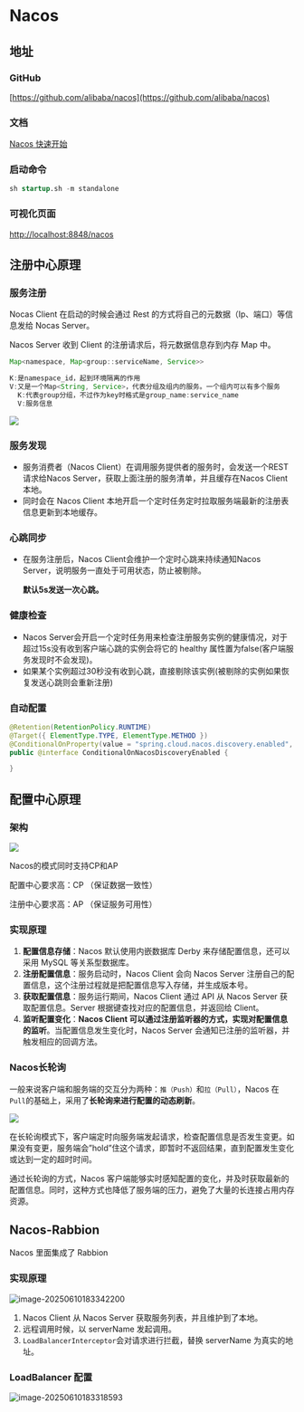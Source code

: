 # Nacos

## 地址

### GitHub

[https://github.com/alibaba/nacos](https://github.com/alibaba/nacos)

### 文档

[Nacos 快速开始](https://nacos.io/zh-cn/docs/quick-start.html)

### 启动命令

```sql
sh startup.sh -m standalone
```

### 可视化页面

[http://localhost:8848/nacos](http://localhost:8848/nacos)

## 注册中心原理

### 服务注册

Nocas Client 在启动的时候会通过 Rest 的方式将自己的元数据（Ip、端口）等信息发给 Nocas Server。

Nacos Server 收到 Client 的注册请求后，将元数据信息存到内存 Map 中。

```java
Map<namespace, Map<group::serviceName, Service>>

K:是namespace_id，起到环境隔离的作用
V:又是一个Map<String, Service>，代表分组及组内的服务。一个组内可以有多个服务
  K:代表group分组，不过作为key时格式是group_name:service_name
  V:服务信息
```

![](https://s2.loli.net/2025/06/10/ogPbjMGSs4HUnOL.png)

### 服务发现

- 服务消费者（Nacos Client）在调用服务提供者的服务时，会发送一个REST请求给Nacos Server，获取上面注册的服务清单，并且缓存在Nacos Client本地。
- 同时会在 Nacos Client 本地开启一个定时任务定时拉取服务端最新的注册表信息更新到本地缓存。

### 心跳同步

- 在服务注册后，Nacos Client会维护一个定时心跳来持续通知Nacos Server，说明服务一直处于可用状态，防止被剔除。
  
    **默认5s发送一次心跳。**
    

### 健康检查

- Nacos Server会开启一个定时任务用来检查注册服务实例的健康情况，对于超过15s没有收到客户端心跳的实例会将它的 healthy 属性置为false(客户端服务发现时不会发现)。
- 如果某个实例超过30秒没有收到心跳，直接剔除该实例(被剔除的实例如果恢复发送心跳则会重新注册)

### 自动配置

```java
@Retention(RetentionPolicy.RUNTIME)
@Target({ ElementType.TYPE, ElementType.METHOD })
@ConditionalOnProperty(value = "spring.cloud.nacos.discovery.enabled", matchIfMissing = true)
public @interface ConditionalOnNacosDiscoveryEnabled {

}
```

## 配置中心原理

### 架构

![](https://s2.loli.net/2025/06/10/HgW34DyQGZNlds5.png)

Nacos的模式同时支持CP和AP

配置中心要求高：CP （保证数据一致性）

注册中心要求高：AP （保证服务可用性）

### 实现原理

1. **配置信息存储**：Nacos 默认使用内嵌数据库 Derby 来存储配置信息，还可以采用 MySQL 等关系型数据库。
2. **注册配置信息**：服务启动时，Nacos Client 会向 Nacos Server 注册自己的配置信息，这个注册过程就是把配置信息写入存储，并生成版本号。
3. **获取配置信息**：服务运行期间，Nacos Client 通过 API 从 Nacos Server 获取配置信息。Server 根据键查找对应的配置信息，并返回给 Client。
4. **监听配置变化**：**Nacos Client 可以通过注册监听器的方式，实现对配置信息的监听**。当配置信息发生变化时，Nacos Server 会通知已注册的监听器，并触发相应的回调方法。

### Nacos长轮询

一般来说客户端和服务端的交互分为两种：`推（Push）`和`拉（Pull）`，Nacos 在`Pull`的基础上，采用了**长轮询来进行配置的动态刷新**。

![](https://s2.loli.net/2025/06/10/gPq47OAhJsNvBka.png)

在长轮询模式下，客户端定时向服务端发起请求，检查配置信息是否发生变更。如果没有变更，服务端会”hold”住这个请求，即暂时不返回结果，直到配置发生变化或达到一定的超时时间。

通过长轮询的方式，Nacos 客户端能够实时感知配置的变化，并及时获取最新的配置信息。同时，这种方式也降低了服务端的压力，避免了大量的长连接占用内存资源。

## Nacos-Rabbion

Nacos 里面集成了 Rabbion

### 实现原理

![image-20250610183342200](https://s2.loli.net/2025/06/10/a1Mmg3sAnwz9I25.png)

1. Nacos Client 从 Nacos Server 获取服务列表，并且维护到了本地。
2. 远程调用时候，以 serverName 发起调用。
3. `LoadBalancerInterceptor`会对请求进行拦截，替换 serverName 为真实的地址。

### LoadBalancer 配置

![image-20250610183318593](https://s2.loli.net/2025/06/10/cNgJbnjzxBaVws6.png)